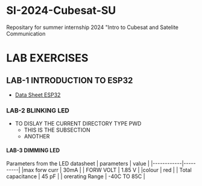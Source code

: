 # SI-2024-Cubesat-SU
Repositary for summer internship 2024 "Intro to Cubesat and Satelite Communication

# LAB EXERCISES 

## LAB-1 INTRODUCTION TO ESP32
- [Data Sheet ESP32](https://github.com/silicon-sat/SI-2024-CubeSat/blob/main/docs/Datasheet-ESP32.pdf)
###  LAB-2 BLINKING LED
- TO DISLAY THE CURRENT DIRECTORY TYPE PWD
    - THIS IS THE SUBSECTION
    - ANOTHER 

####  LAB-3 DIMMING LED
Parameters from the LED datasheet
|  parameters | value |
|------------|----------|
|max forw curr | 30mA |
| FORW VOLT | 1.85 V |
|colour |  red |
| Total capacitance | 45 pF |
| orerating Range | -40C TO 85C |
